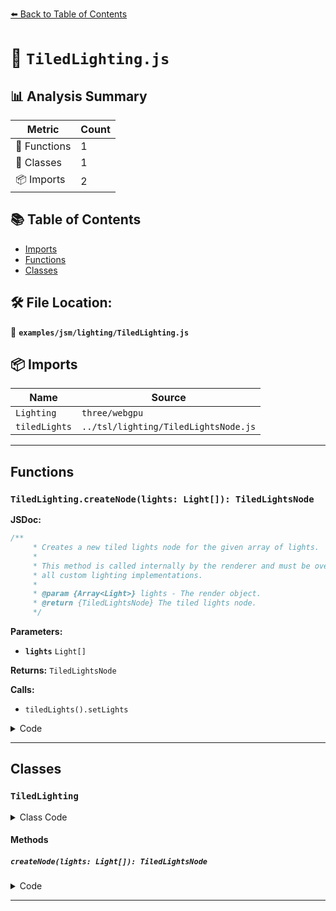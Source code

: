 [⬅️ Back to Table of Contents](../../../index.md)

# 📄 `TiledLighting.js`

## 📊 Analysis Summary

| Metric | Count |
|--------|-------|
| 🔧 Functions | 1 |
| 🧱 Classes | 1 |
| 📦 Imports | 2 |

## 📚 Table of Contents

- [Imports](#imports)
- [Functions](#functions)
- [Classes](#classes)

## 🛠️ File Location:
📂 **`examples/jsm/lighting/TiledLighting.js`**

## 📦 Imports

| Name | Source |
|------|--------|
| `Lighting` | `three/webgpu` |
| `tiledLights` | `../tsl/lighting/TiledLightsNode.js` |


---

## Functions

### `TiledLighting.createNode(lights: Light[]): TiledLightsNode`

**JSDoc:**
```typescript
/**
	 * Creates a new tiled lights node for the given array of lights.
	 *
	 * This method is called internally by the renderer and must be overwritten by
	 * all custom lighting implementations.
	 *
	 * @param {Array<Light>} lights - The render object.
	 * @return {TiledLightsNode} The tiled lights node.
	 */
```

**Parameters:**

- **`lights`** `Light[]`

**Returns:** `TiledLightsNode`

**Calls:**

- `tiledLights().setLights`

<details><summary>Code</summary>

```typescript
createNode( lights = [] ) {

		return tiledLights().setLights( lights );

	}
```
</details>


---

## Classes

### `TiledLighting`

<details><summary>Class Code</summary>

```ts
export class TiledLighting extends Lighting {

	/**
	 * Constructs a new lighting system.
	 */
	constructor() {

		super();

	}

	/**
	 * Creates a new tiled lights node for the given array of lights.
	 *
	 * This method is called internally by the renderer and must be overwritten by
	 * all custom lighting implementations.
	 *
	 * @param {Array<Light>} lights - The render object.
	 * @return {TiledLightsNode} The tiled lights node.
	 */
	createNode( lights = [] ) {

		return tiledLights().setLights( lights );

	}

}
```
</details>

#### Methods

##### `createNode(lights: Light[]): TiledLightsNode`

<details><summary>Code</summary>

```ts
createNode( lights = [] ) {

		return tiledLights().setLights( lights );

	}
```
</details>


---